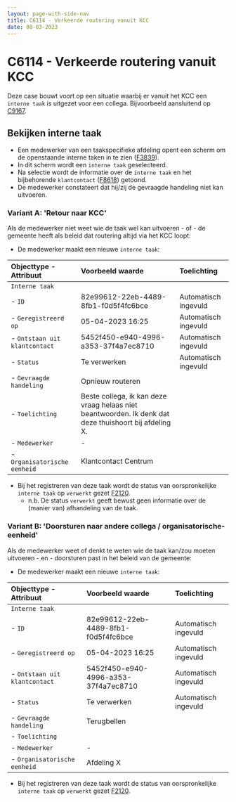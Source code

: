 ```yaml
---
layout: page-with-side-nav
title: C6114 - Verkeerde routering vanuit KCC
date: 08-03-2023
---
```


# C6114 - Verkeerde routering vanuit KCC

Deze case bouwt voort op een situatie waarbij er vanuit het KCC een `interne taak` is uitgezet voor een collega. Bijvoorbeeld aansluitend op [C9167](./9167.md).

## Bekijken interne taak

- Een medewerker van een taakspecifieke afdeling opent een scherm om de openstaande interne taken in te zien ([F3839](./3839.md)).
- In dit scherm wordt een `interne taak` geselecteerd.
- Na selectie wordt de informatie over de `interne taak` en het bijbehorende `klantcontact` ([F8618](./8618.md)) getoond.
- De medewerker constateert dat hij/zij de gevraagde handeling niet kan uitvoeren. 

### Variant A: 'Retour naar KCC'

Als de medewerker niet weet wie de taak wel kan uitvoeren - of - de gemeente heeft als beleid dat routering altijd via het KCC loopt:

- De medewerker maakt een nieuwe `interne taak`:

| Objecttype - Attribuut | Voorbeeld waarde | Toelichting |
| :----------- | :----------- | :----------- |
| `Interne taak` | | |
| - `ID` | 82e99612-22eb-4489-8fb1-f0d5f4fc6bce | Automatisch ingevuld |
| - `Geregistreerd op` | 05-04-2023 16:25 | Automatisch ingevuld |
| - `Ontstaan uit klantcontact` | 5452f450-e940-4996-a353-37f4a7ec8710 | Automatisch ingevuld |
| - `Status` | Te verwerken | Automatisch ingevuld | 
| - `Gevraagde handeling` | Opnieuw routeren |
| - `Toelichting` | Beste collega, ik kan deze vraag helaas niet beantwoorden. Ik denk dat deze thuishoort bij afdeling X. |
| - `Medewerker` | - |  |
| - `Organisatorische eenheid` | Klantcontact Centrum |  |

- Bij het registreren van deze taak wordt de status van oorspronkelijke `interne taak` op `verwerkt` gezet [F2120](./2120.md).
  - n.b. De status `verwerkt` geeft bewust geen informatie over de (manier van) afhandeling van de taak.

### Variant B: 'Doorsturen naar andere collega / organisatorische-eenheid'

Als de medewerker weet of denkt te weten wie de taak kan/zou moeten uitvoeren - en - doorsturen past in het beleid van de gemeente:

- De medewerker maakt een nieuwe `interne taak`:

| Objecttype - Attribuut | Voorbeeld waarde | Toelichting |
| :----------- | :----------- | :----------- |
| `Interne taak` | | |
| - `ID` | 82e99612-22eb-4489-8fb1-f0d5f4fc6bce | Automatisch ingevuld |
| - `Geregistreerd op` | 05-04-2023 16:25 | Automatisch ingevuld |
| - `Ontstaan uit klantcontact` | 5452f450-e940-4996-a353-37f4a7ec8710 | Automatisch ingevuld |
| - `Status` | Te verwerken | Automatisch ingevuld | 
| - `Gevraagde handeling` | Terugbellen |
| - `Toelichting` | |
| - `Medewerker` | - |  |
| - `Organisatorische eenheid` | Afdeling X |  |

- Bij het registreren van deze taak wordt de status van oorspronkelijke `interne taak` op `verwerkt` gezet [F2120](./2120.md). 
